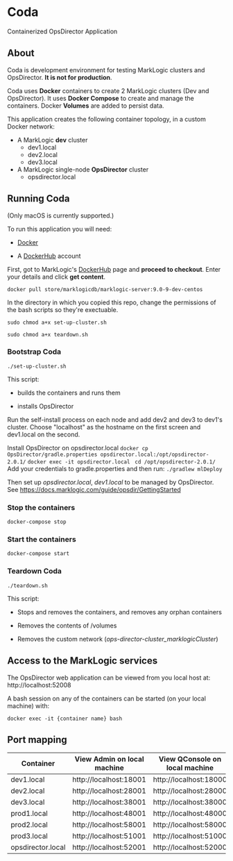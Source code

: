 # Coda

Containerized OpsDirector Application

## About

Coda is development environment for testing MarkLogic clusters and OpsDirector. **It is not for production**.

Coda uses **Docker** containers to create 2 MarkLogic clusters (Dev and OpsDirector). It uses **Docker Compose** to create and manage the containers.  Docker **Volumes** are added to persist data.

This application creates the following container topology, in a custom Docker network:

* A MarkLogic **dev** cluster
  * dev1.local 
  * dev2.local
  * dev3.local
* A MarkLogic single-node **OpsDirector** cluster
  * opsdirector.local

## Running Coda

(Only macOS is currently supported.)

To run this application you will need:

* [Docker](https://hub.docker.com/editions/community/docker-ce-desktop-mac) 

* A [DockerHub](https://hub.docker.com/) account

First, got to MarkLogic's [DockerHub](https://hub.docker.com/_/marklogic?tab=resources) page and **proceed to checkout**. Enter your details and click **get content**. 

``docker pull store/marklogicdb/marklogic-server:9.0-9-dev-centos``

In the directory in which you copied this repo, change the permissions of the bash scripts so they're exectuable.

``sudo chmod a+x set-up-cluster.sh``

``sudo chmod a+x teardown.sh``

### Bootstrap Coda

``./set-up-cluster.sh``

This script:

* builds the containers and runs them

* installs OpsDirector

Run the self-install process on each node and add dev2 and dev3 to dev1's cluster. Choose "localhost" as the hostname on the first screen and dev1.local on the second.

Install OpsDirector on opsdirector.local
``docker cp OpsDirector/gradle.properties opsdirector.local:/opt/opsdirector-2.0.1/``
``docker exec -it opsdirector.local``
`` cd /opt/opsdirector-2.0.1/``
Add your credentials to gradle.properties and then run:
``./gradlew mlDeploy``

Then set up *opsdirector.local*, *dev1.local*  to be managed by OpsDirector. See https://docs.marklogic.com/guide/opsdir/GettingStarted

### Stop the containers

``docker-compose stop``

### Start the containers

``docker-compose start``

### Teardown Coda

``./teardown.sh``

This script:

* Stops and removes the containers, and removes any orphan containers

* Removes the contents of  /volumes 

* Removes the custom network (*ops-director-cluster_marklogicCluster*)

## Access to the MarkLogic services

The OpsDirector web application can be viewed from you local host at: http://localhost:52008

A bash session on any of the containers can be started (on your local machine) with:

``docker exec -it {container name} bash``

## Port mapping

| Container         | View Admin on local machine | View QConsole on local machine |
| ----------------- | --------------------------- | ------------------------------ |
| dev1.local        | http://localhost:18001      | http://localhost:18000         |
| dev2.local        | http://localhost:28001      | http://localhost:28000         |
| dev3.local        | http://localhost:38001      | http://localhost:38000         |
| prod1.local       | http://localhost:48001      | http://localhost:48000         |
| prod2.local       | http://localhost:58001      | http://localhost:58000         |
| prod3.local       | http://localhost:51001      | http://localhost:51000         |
| opsdirector.local | http://localhost:52001      | http://localhost:52000         |

